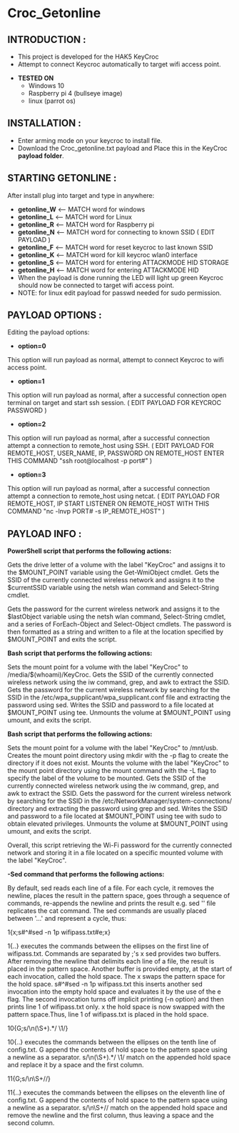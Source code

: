 # Croc_Getonline

## INTRODUCTION :
  - This project is developed for the HAK5 KeyCroc
  - Attempt to connect Keycroc automatically to target wifi access point.

* **TESTED ON**
  - Windows 10
  - Raspberry pi 4 (bullseye image)
  - linux (parrot os)

## INSTALLATION :

  - Enter arming mode on your keycroc to install file.
  - Download the Croc_getonline.txt payload and Place this in the KeyCroc **payload folder**.

## STARTING GETONLINE :

After install plug into target and type in anywhere:
   - **getonline_W** <-- MATCH word for windows
   - **getonline_L** <-- MATCH word for Linux
   - **getonline_R** <-- MATCH word for Raspberry pi
   - **getonline_N** <-- MATCH word for connecting to known SSID ( EDIT PAYLOAD )
   - **getonline_F** <-- MATCH word for reset keycroc to last known SSID
   - **getonline_K** <-- MATCH word for kill keycroc wlan0 interface
   - **getonline_S** <-- MATCH word for entering ATTACKMODE HID STORAGE
   - **getonline_H** <-- MATCH word for entering ATTACKMODE HID
   - When the payload is done running the LED will light up green Keycroc should now be connected to target wifi access point.
   - NOTE: for linux edit payload for passwd needed for sudo permission.

## PAYLOAD OPTIONS :

Editing the payload options:

- **option=0**

This option will run payload as normal, attempt to connect Keycroc to wifi access point.

- **option=1**

This option will run payload as normal, after a successful connection open terminal on target and start ssh session. ( EDIT PAYLOAD FOR KEYCROC PASSWORD )

- **option=2**

This option will run payload as normal, after a successful connection attempt a connection to remote_host using SSH. ( EDIT PAYLOAD FOR REMOTE_HOST, USER_NAME, IP, PASSWORD ON REMOTE_HOST ENTER THIS COMMAND "ssh root@localhost -p port#" )

- **option=3**

This option will run payload as normal, after a successful connection attempt a connection to remote_host using netcat. ( EDIT PAYLOAD FOR REMOTE_HOST, IP START LISTENER ON REMOTE_HOST WITH THIS COMMAND "nc -lnvp PORT# -s IP_REMOTE_HOST" )

## PAYLOAD INFO :

**PowerShell script that performs the following actions:**

Gets the drive letter of a volume with the label "KeyCroc" and assigns it to the $MOUNT_POINT variable using the Get-WmiObject cmdlet.
Gets the SSID of the currently connected wireless network and assigns it to the $currentSSID variable using the netsh wlan command and Select-String cmdlet.

Gets the password for the current wireless network and assigns it to the $lastObject variable using the netsh wlan command, Select-String cmdlet, and a series of ForEach-Object and Select-Object cmdlets. The password is then formatted as a string and written to a file at the location specified by $MOUNT_POINT and exits the script.

**Bash script that performs the following actions:**

Sets the mount point for a volume with the label "KeyCroc" to /media/$(whoami)/KeyCroc.
Gets the SSID of the currently connected wireless network using the iw command, grep, and awk to extract the SSID.
Gets the password for the current wireless network by searching for the SSID in the /etc/wpa_supplicant/wpa_supplicant.conf file and extracting the password using sed.
Writes the SSID and password to a file located at $MOUNT_POINT using tee.
Unmounts the volume at $MOUNT_POINT using umount, and exits the script.

**Bash script that performs the following actions:**

Sets the mount point for a volume with the label "KeyCroc" to /mnt/usb.
Creates the mount point directory using mkdir with the -p flag to create the directory if it does not exist.
Mounts the volume with the label "KeyCroc" to the mount point directory using the mount command with the -L flag to specify the label of the volume to be mounted.
Gets the SSID of the currently connected wireless network using the iw command, grep, and awk to extract the SSID.
Gets the password for the current wireless network by searching for the SSID in the /etc/NetworkManager/system-connections/ directory and extracting the password using grep and sed.
Writes the SSID and password to a file located at $MOUNT_POINT using tee with sudo to obtain elevated privileges.
Unmounts the volume at $MOUNT_POINT using umount, and exits the script.

Overall, this script retrieving the Wi-Fi password for the currently connected network and storing it in a file located on a specific mounted volume with the label "KeyCroc".

**-Sed command that performs the following actions:** 

By default, sed reads each line of a file. For each cycle, it removes the newline, places the result in the pattern space, goes through a sequence of commands, re-appends the newline and prints the result e.g. sed '' file replicates the cat command. The sed commands are usually placed between '...' and represent a cycle, thus:

1{x;s#^#sed -n 1p wifipass.txt#e;x}

1{..} executes the commands between the ellipses on the first line of wifipass.txt. Commands are separated by ;'s
x sed provides two buffers. After removing the newline that delimits each line of a file, the result is placed in the pattern space. Another buffer is provided empty, at the start of each invocation, called the hold space. The x swaps the pattern space for the hold space.
s#^#sed -n 1p wifipass.txt this inserts another sed invocation into the empty hold space and evaluates it by the use of the e flag. The second invocation turns off implicit printing (-n option) and then prints line 1 of wifipass.txt only.
x the hold space is now swapped with the pattern space.Thus, line 1 of wifipass.txt is placed in the hold space.

10{G;s/\n(\S+).*/ \1/}

10{..} executes the commands between the ellipses on the tenth line of config.txt.
G append the contents of hold space to the pattern space using a newline as a separator.
s/\n(\S+).*/ \1/ match on the appended hold space and replace it by a space and the first column.

11{G;s/\n\S+//}

11{..} executes the commands between the ellipses on the eleventh line of config.txt.
G append the contents of hold space to the pattern space using a newline as a separator.
s/\n\S+// match on the appended hold space and remove the newline and the first column, thus leaving a space and the second column. 
